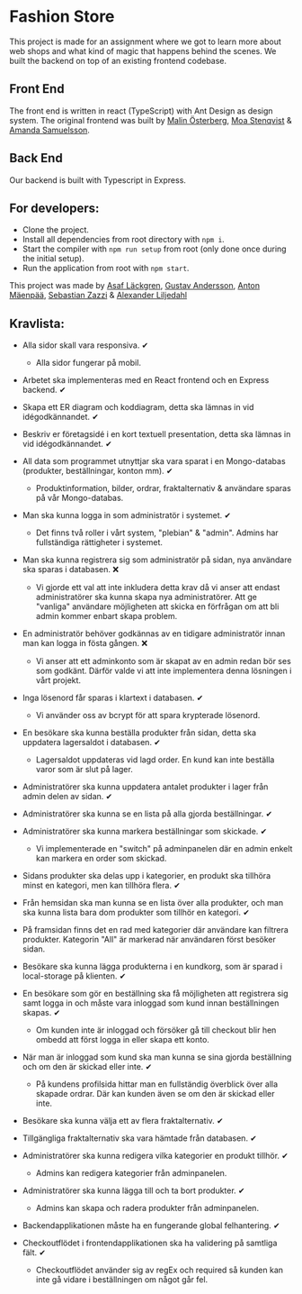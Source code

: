 # Fashion Store

This project is made for an assignment where we got to learn more about web shops and what kind of magic that happens behind the scenes. We built the backend on top of an existing frontend codebase.


## Front End
The front end is written in react (TypeScript) with Ant Design as design system. The original frontend was built by [Malin Österberg](https://github.com/msmalinosterberg), [Moa Stenqvist](https://github.com/stonetwix) & [Amanda Samuelsson](https://github.com/amandasamuelsson).

## Back End
Our backend is built with Typescript in Express.

## For developers:
- Clone the project.
- Install all dependencies from root directory with `npm i`.
- Start the compiler with `npm run setup` from root (only done once during the initial setup).
- Run the application from root with `npm start`.

This project was made by [Asaf Läckgren](https://github.com/intradastingly), [Gustav Andersson](https://github.com/lilgujj), [Anton Mäenpää](https://github.com/antonmaenpaa), [Sebastian Zazzi](https://github.com/zazzzi) & [Alexander Liljedahl](https://github.com/supertramps)


## Kravlista:

 

- Alla sidor skall vara responsiva. ✔
    - Alla sidor fungerar på mobil.
    
- Arbetet ska implementeras med en React frontend och en Express backend. ✔
   
- Skapa ett ER diagram och koddiagram, detta ska lämnas in vid idégodkännandet. ✔

- Beskriv er företagsidé i en kort textuell presentation, detta ska lämnas in vid
idégodkännandet. ✔

- All data som programmet utnyttjar ska vara sparat i en Mongo-databas (produkter,
beställningar, konton mm). ✔
  - Produktinformation, bilder, ordrar, fraktalternativ & användare sparas på vår Mongo-databas.

- Man ska kunna logga in som administratör i systemet. ✔
  - Det finns två roller i vårt system, "plebian" & "admin". Admins har fullständiga rättigheter i systemet.

- Man ska kunna registrera sig som administratör på sidan, nya användare ska sparas i
databasen. ❌
  - Vi gjorde ett val att inte inkludera detta krav då vi anser att endast administratörer ska kunna skapa nya administratörer. Att ge "vanliga" användare möjligheten att skicka en förfrågan om att bli admin kommer enbart skapa problem. 

- En administratör behöver godkännas av en tidigare administratör innan man kan logga
in fösta gången. ❌
  - Vi anser att ett adminkonto som är skapat av en admin redan bör ses som godkänt. Därför valde vi att inte implementera denna lösningen i vårt projekt.

- Inga lösenord får sparas i klartext i databasen. ✔
  - Vi använder oss av bcrypt för att spara krypterade lösenord.

- En besökare ska kunna beställa produkter från sidan, detta ska uppdatera lagersaldot i
databasen. ✔
  - Lagersaldot uppdateras vid lagd order. En kund kan inte beställa varor som är slut på lager.

- Administratörer ska kunna uppdatera antalet produkter i lager från admin delen av sidan. ✔

- Administratörer ska kunna se en lista på alla gjorda beställningar. ✔

- Administratörer ska kunna markera beställningar som skickade. ✔
  - Vi implementerade en "switch" på adminpanelen där en admin enkelt kan markera en order som skickad.

- Sidans produkter ska delas upp i kategorier, en produkt ska tillhöra minst en kategori,
men kan tillhöra flera. ✔

- Från hemsidan ska man kunna se en lista över alla produkter, och man ska kunna lista
bara dom produkter som tillhör en kategori. ✔
 - På framsidan finns det en rad med kategorier där användare kan filtrera produkter. Kategorin "All" är markerad när användaren först besöker sidan.

- Besökare ska kunna lägga produkterna i en kundkorg, som är sparad i local-storage på
klienten. ✔

- En besökare som gör en beställning ska få möjligheten att registrera sig samt logga in
och måste vara inloggad som kund innan beställningen skapas. ✔
  - Om kunden inte är inloggad och försöker gå till checkout blir hen ombedd att först logga in eller skapa ett konto.

- När man är inloggad som kund ska man kunna se sina gjorda beställning och om den är
skickad eller inte. ✔
  - På kundens profilsida hittar man en fullständig överblick över alla skapade ordrar. Där kan kunden även se om den är skickad eller inte.

- Besökare ska kunna välja ett av flera fraktalternativ. ✔

- Tillgängliga fraktalternativ ska vara hämtade från databasen. ✔

- Administratörer ska kunna redigera vilka kategorier en produkt tillhör. ✔
  - Admins kan redigera kategorier från adminpanelen.

- Administratörer ska kunna lägga till och ta bort produkter. ✔
  - Admins kan skapa och radera produkter från adminpanelen.

- Backendapplikationen måste ha en fungerande global felhantering. ✔

- Checkoutflödet i frontendapplikationen ska ha validering på samtliga fält. ✔
  - Checkoutflödet använder sig av regEx och required så kunden kan inte gå vidare i beställningen om något går fel.

